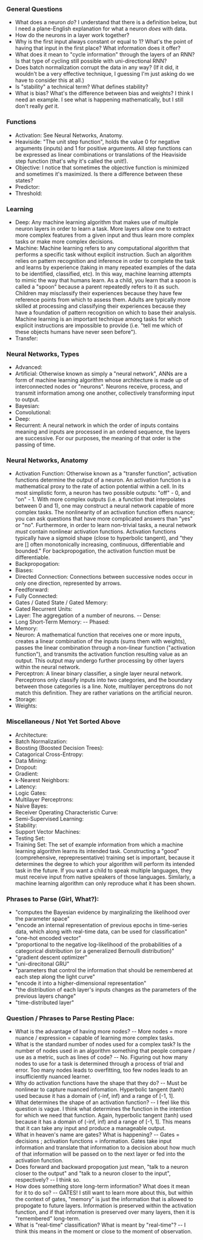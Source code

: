 ### General Questions
- What does a neuron *do*? I understand that there is a definition below, but I need 
a plane-English explanation for what a neuron *does* with data.
- How do the neurons in a layer work together?
- Why is the first input always constant or equal to 1? What's the point of having that 
input in the first place? What information does it offer?
- What does it mean to "cycle information" through the layers of an RNN? Is that type of 
cycling still possible with uni-directional RNN?
- Does batch normalization corrupt the data in any way? (If it did, it wouldn't be a very 
effective technique, I guessing I'm just asking do we have to consider this at all.)
- Is "stability" a technical term? What defines stability?
- What is bias? What's the difference between bias and weights? I think I need an 
example. I see what is happening mathematically, but I still don't really *get* it.

### Functions
- Activation: See Neural Networks, Anatomy.
- Heaviside: "The unit step function", holds the value 0 for negative arguments 
(inputs) and 1 for positive arguments. All step functions can be expressed as linear 
combinations or translations of the Heaviside step function (that's why it's called the 
unit!).
- Objective: I notice that sometimes the objective function is minimized and sometimes 
it's maximized. Is there a difference between these states?
- Predictor: 
- Threshold: 

### Learning
- Deep: Any machine learning algorithm that makes use of multiple neuron layers in order 
to learn a task. More layers allow one to extract more complex features from a given input 
and thus learn more complex tasks or make more complex decisions.
- Machine: Machine learning refers to any computational algorithm that performs a specific 
task without explicit instruction. Such an algorithm relies on pattern recognition and 
inference in order to complete the task and learns by experience (taking in many repeated 
examples of the data to be identified, classified, etc). In this way, machine learning 
attempts to mimic the way that humans learn. As a child, you learn that a spoon is called 
a "spoon" because a parent repeatedly refers to it as such. Children may misclassify their 
experiences because they have few reference points from which to assess them. Adults are 
typically more skilled at processing and classifying their experiences because they have a 
foundation of pattern recognition on which to base their analysis. Machine learning is an 
important technique among tasks for which explicit instructions are impossible to provide 
(i.e. "tell me which of these objects humans have never seen before").
- Transfer:

### Neural Networks, Types
- Advanced: 
- Artificial: Otherwise known as simply a "neural network", ANNs are a form of machine 
learning algorithm whose architecture is made up of interconnected nodes or "neurons". 
Neurons receive, process, and transmit information among one another, collectively 
transforming input to output.
- Bayesian:
- Convolutional:
- Deep:
- Recurrent: A neural network in which the order of inputs contains meaning and inputs 
are processed in an ordered sequence, the layers are successive. For our purposes, the 
meaning of that order is the passing of time. 

### Neural Networks, Anatomy
- Activation Function: Otherwise known as a "transfer function", activation functions 
determine the output of a neuron. An activation function is a mathematical proxy to the rate 
of action potential within a cell. In its most simplistic form, a neuron has two possible 
outputs: "off" - 0, and "on" - 1. With more complex outputs (i.e. a function that 
interpolates between 0 and 1), one may construct a neural network capable of more complex 
tasks. The nonlinearity of an activation function offers nuance; you can ask questions that 
have more complicated answers than "yes" or "no". Furthermore, in order to learn non-trivial 
tasks, a neural network *must* contain nonlinear activation functions. Activation functions 
typically have a sigmoid shape (close to hyperbolic tangent), and "they are [] often 
monotonically increasing, continuous, differentiable and bounded." For backpropogation, the 
activation function must be differentiable.
- Backpropogation: 
- Biases:
- Directed Connection: Connections between successive nodes occur in only one direction, 
represented by arrows.
- Feedforward:
- Fully Connected:
- Gates / Gated State / Gated Memory: 
- Gated Recurrent Units:
- Layer: The aggregation of a number of neurons. 
-- Dense:
- Long Short-Term Memory:
-- Phased:
- Memory: 
- Neuron: A mathematical function that receives one or more inputs, creates a linear 
combination of the inputs (sums them with weights), passes the linear combination through a 
non-linear function ("activation function"), and transmits the activation function resulting 
value as an output. This output may undergo further processing by other layers within the 
neural network.
- Perceptron: A linear binary classifier, a single layer neural network. Perceptrons only 
classify inputs into two categories, and the boundary between those categories is a line. 
Note, multilayer perceptrons do not match this definition. They are rather variations on 
the artificial neuron.
- Storage: 
- Weights:

### Miscellaneous / Not Yet Sorted Above
- Architecture:
- Batch Normalization:
- Boosting (Boosted Decision Trees): 
- Catagorical Cross-Entropy:
- Data Mining:
- Dropout: 
- Gradient:
- k-Nearest Neighbors: 
- Latency: 
- Logic Gates:
- Multilayer Perceptrons: 
- Naive Bayes: 
- Receiver Operating Characteristic Curve:
- Semi-Supervised Learning: 
- Stability: 
- Support Vector Machines: 
- Testing Set: 
- Training Set: The set of example information from which a machine learning algorithm learns 
its intended task. Constructing a "good" (comprehensive, reprepresentative) training set is 
important, because it determines the degree to which your algorithm will perform its intended 
task in the future. If you want a child to speak multiple languages, they must receive input 
from native speakers of those languages. Similarly, a machine learning algorithm can only 
reproduce what it has been shown.


### Phrases to Parse (Girl, What?):
- "computes the Bayesian evidence by marginalizing the likelihood over the parameter space"
- "encode an internal representation of previous epochs in time-series data, which along 
with real-time data, can be used for classification"
- "one-hot encoded vector"
- "proportional to the negative log-likelihood of the probabilities of a categorical 
distribution (or a generalized Bernoulli distribution)"
- "gradient descent optimizer"
- "uni-direcitonal GRU"
- "parameters that control the information that should be remembered at each step along the 
light curve"
- "encode it into a higher-dimensional representation"
- "the distribution of each layer's inputs changes as the parameters of the previous layers 
change"
- "time-distributed layer"


### Question / Phrases to Parse Resting Place:
- What is the advantage of having more nodes?
-- More nodes = more nuance / expression = capable of learning more complex tasks.
- What is the standard number of nodes used for a complex task? Is the number of nodes used 
in an algorithm something that people compare / use as a metric, such as lines of code?
-- No. Figuring out how many nodes to use for a task is determined through a process of 
trial and error. Too many nodes leads to overfitting, too few nodes leads to an 
insufficiently nuanced learner.
- Why do activation functions have the shape that they do?
-- Must be nonlinear to capture nuanced infomation. Hyperbolic tangent (tanh) used because 
it has a domain of (-inf, inf) and a range of [-1, 1]. 
- What determines the shape of an activation function?
-- I feel like this question is vague. I think what determines the function in the 
intention for which we need that function. Again, hyperbolic tangent (tanh) used because 
it has a domain of (-inf, inf) and a range of [-1, 1]. This means that it can take any 
input and produce a manageable output.
- What in heaven's name are gates? What is happening?
-- Gates = decisions ; activation functions = information. Gates take input information 
and translate that information to a decision about how much of that information will be 
passed on to the next layer or fed into the activation function.
- Does forward and backward propogation just mean, "talk to a neuron closer to the output" 
and "talk to a neuron closer to the input", respectively?
-- I think so.
- How does something store long-term information? What does it mean for it to do so?
-- GATES! I still want to learn more about this, but within the context of gates, 
"memory" is just the information that is allowed to propogate to future layers. 
Information is preserved within the activation function, and if that information is 
preserved over many layers, then it is "remembered" long-term.
- What is "real-time" classification? What is meant by "real-time"?
-- I think this means in the moment or close to the moment of observation.
